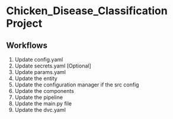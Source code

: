 # Chicken_Disease_Classification Project

## Workflows

1. Update config.yaml
2. Update secrets.yaml [Optional]
3. Update params.yaml
4. Update the entity
5. Update the configuration manager if the src config
6. Update the components
7. Update the pipeline
8. Update the main.py file
9. Update the dvc.yaml